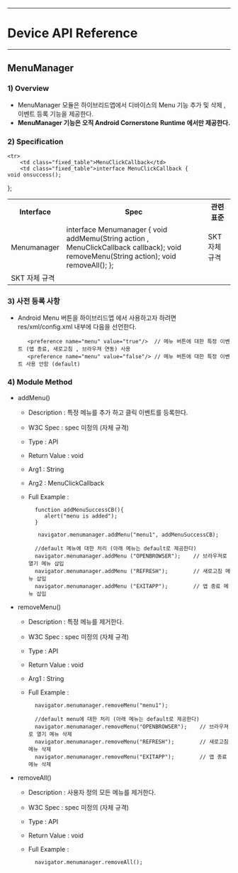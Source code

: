 <!--
layout: 'post'
section: 'Cornerstone Framework'
title: 'MenuManager'
outline: 'MenuManager 모듈은 하이브리드앱에서 디바이스의 Menu 기능 추가 및 삭제 , 이벤트 등록 기능을 제공한다.' 
date: '2012-11-16'
tagstr: 'runtime'
subsection: 'Runtime'
order: '[6, 5, 23]'
thumbnail: '6.1.00.runtime_structure.png'
-->

----------

# Device API Reference 

----------

## MenuManager 

### 1) Overview

- MenuManager 모듈은 하이브리드앱에서 디바이스의 Menu 기능 추가 및 삭제 , 이벤트 등록 기능을 제공한다. 
- **MenuManager 기능은 오직 Android Cornerstone Runtime 에서만 제공한다.** 

### 2) Specification

<table class="table table-bordered">
	<tr>
		<th class="fixed_table">Interface</th>
		<th class="fixed_table">Spec</th>
		<th>관련 표준</th>
	</tr>
	<tr>
		<td class="fixed_table">Menumanager</td>
		<td class="fixed_table">interface Menumanager {
	void addMemu(String action , MenuClickCallback callback);
	void removeMenu(String action);
	void removeAll();
};
		</td>
		<td>SKT 자체 규격</td>
	</tr>

	<tr>
		<td class="fixed_table">MenuClickCallback</td>
		<td class="fixed_table">interface MenuClickCallback {
	void onsuccess();
};
		</td>
		<td>SKT 자체 규격</td>
	</tr>
</table>

### 3) 사전 등록 사항 

- Android Menu 버튼을 하이브리드앱 에서 사용하고자 하려면 res/xml/config.xml 내부에 다음을 선언한다. 

		 <preference name="menu" value="true"/>  // 메뉴 버튼에 대한 특정 이벤트 (앱 종료, 새로고침 , 브라우져 연동) 사용
		 <preference name="menu" value="false"/> // 메뉴 버튼에 대한 특정 이벤트 사용 안함 (default) 

### 4) Module Method

- addMenu()

	- Description : 특정 메뉴를 추가 하고 클릭 이벤트를 등록한다. 
	- W3C Spec : spec 미정의 (자체 규격)
	- Type : API 
	- Return Value : void
	- Arg1 : String
	- Arg2 : MenuClickCallback
	- Full Example : 

			function addMenuSuccessCB(){
			   alert("menu is added");
			}
			
			 navigator.menumanager.addMenu("menu1", addMenuSuccessCB);

			//default 메뉴에 대한 처리 (아래 메뉴는 default로 제공한다) 
			navigator.menumanager.addMenu ("OPENBROWSER");    // 브라우져로 열기 메뉴 삽입
			navigator.menumanager.addMenu ("REFRESH");        // 새로고침 메뉴 삽입
			navigator.menumanager.addMenu ("EXITAPP");        // 앱 종료 메뉴 삽입
			
- removeMenu()

	- Description : 특정 메뉴를 제거한다. 
	- W3C Spec : spec 미정의 (자체 규격)
	- Type : API 
	- Return Value : void
	- Arg1 : String
	- Full Example : 

			navigator.menumanager.removeMenu("menu1");
			
			//default menu에 대한 처리 (아래 메뉴는 default로 제공한다) 
			navigator.menumanager.removeMenu("OPENBROWSER");    // 브라우져로 열기 메뉴 삭제
			navigator.menumanager.removeMenu("REFRESH");        // 새로고침 메뉴 삭제 
			navigator.menumanager.removeMenu("EXITAPP");        // 앱 종료 메뉴 삭제 

- removeAll()

	- Description : 사용자 정의 모든 메뉴를 제거한다.
	- W3C Spec : spec 미정의 (자체 규격)
	- Type : API 
	- Return Value : void
	- Full Example : 

			navigator.menumanager.removeAll(); 